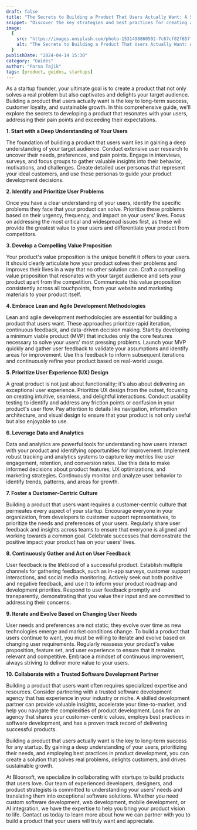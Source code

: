 ```yaml
---
draft: false
title: "The Secrets to Building a Product That Users Actually Want: A Startup Founder's Guide"
snippet: "Discover the key strategies and best practices for creating a product that solves real user problems, delights customers, and drives long-term success for your startup."
image:
  {
    src: "https://images.unsplash.com/photo-1531498860502-7c67cf02f657?ixlib=rb-4.0.3&ixid=MnwxMjA3fDB8MHxwaG90by1wYWdlfHx8fGVufDB8fHx8&auto=format&fit=crop&w=1170&q=80",
    alt: "The Secrets to Building a Product That Users Actually Want: A Startup Founder's Guide",
  }
publishDate: "2024-04-14 15:30"
category: "Guides"
author: "Parsa Tajik"
tags: [product, guides, startups]
---
```


As a startup founder, your ultimate goal is to create a product that not only solves a real problem but also captivates and delights your target audience. Building a product that users actually want is the key to long-term success, customer loyalty, and sustainable growth. In this comprehensive guide, we'll explore the secrets to developing a product that resonates with your users, addressing their pain points and exceeding their expectations.

**1. Start with a Deep Understanding of Your Users**

The foundation of building a product that users want lies in gaining a deep understanding of your target audience. Conduct extensive user research to uncover their needs, preferences, and pain points. Engage in interviews, surveys, and focus groups to gather valuable insights into their behavior, motivations, and challenges. Create detailed user personas that represent your ideal customers, and use these personas to guide your product development decisions.

**2. Identify and Prioritize User Problems**

Once you have a clear understanding of your users, identify the specific problems they face that your product can solve. Prioritize these problems based on their urgency, frequency, and impact on your users' lives. Focus on addressing the most critical and widespread issues first, as these will provide the greatest value to your users and differentiate your product from competitors.

**3. Develop a Compelling Value Proposition**

Your product's value proposition is the unique benefit it offers to your users. It should clearly articulate how your product solves their problems and improves their lives in a way that no other solution can. Craft a compelling value proposition that resonates with your target audience and sets your product apart from the competition. Communicate this value proposition consistently across all touchpoints, from your website and marketing materials to your product itself.

**4. Embrace Lean and Agile Development Methodologies**

Lean and agile development methodologies are essential for building a product that users want. These approaches prioritize rapid iteration, continuous feedback, and data-driven decision making. Start by developing a minimum viable product (MVP) that includes only the core features necessary to solve your users' most pressing problems. Launch your MVP quickly and gather user feedback to validate your assumptions and identify areas for improvement. Use this feedback to inform subsequent iterations and continuously refine your product based on real-world usage.

**5. Prioritize User Experience (UX) Design**

A great product is not just about functionality; it's also about delivering an exceptional user experience. Prioritize UX design from the outset, focusing on creating intuitive, seamless, and delightful interactions. Conduct usability testing to identify and address any friction points or confusion in your product's user flow. Pay attention to details like navigation, information architecture, and visual design to ensure that your product is not only useful but also enjoyable to use.

**6. Leverage Data and Analytics**

Data and analytics are powerful tools for understanding how users interact with your product and identifying opportunities for improvement. Implement robust tracking and analytics systems to capture key metrics like user engagement, retention, and conversion rates. Use this data to make informed decisions about product features, UX optimizations, and marketing strategies. Continuously monitor and analyze user behavior to identify trends, patterns, and areas for growth.

**7. Foster a Customer-Centric Culture**

Building a product that users want requires a customer-centric culture that permeates every aspect of your startup. Encourage everyone in your organization, from developers to customer support representatives, to prioritize the needs and preferences of your users. Regularly share user feedback and insights across teams to ensure that everyone is aligned and working towards a common goal. Celebrate successes that demonstrate the positive impact your product has on your users' lives.

**8. Continuously Gather and Act on User Feedback**

User feedback is the lifeblood of a successful product. Establish multiple channels for gathering feedback, such as in-app surveys, customer support interactions, and social media monitoring. Actively seek out both positive and negative feedback, and use it to inform your product roadmap and development priorities. Respond to user feedback promptly and transparently, demonstrating that you value their input and are committed to addressing their concerns.

**9. Iterate and Evolve Based on Changing User Needs**

User needs and preferences are not static; they evolve over time as new technologies emerge and market conditions change. To build a product that users continue to want, you must be willing to iterate and evolve based on changing user requirements. Regularly reassess your product's value proposition, feature set, and user experience to ensure that it remains relevant and competitive. Embrace a mindset of continuous improvement, always striving to deliver more value to your users.

**10. Collaborate with a Trusted Software Development Partner**

Building a product that users want often requires specialized expertise and resources. Consider partnering with a trusted software development agency that has experience in your industry or niche. A skilled development partner can provide valuable insights, accelerate your time-to-market, and help you navigate the complexities of product development. Look for an agency that shares your customer-centric values, employs best practices in software development, and has a proven track record of delivering successful products.

Building a product that users actually want is the key to long-term success for any startup. By gaining a deep understanding of your users, prioritizing their needs, and employing best practices in product development, you can create a solution that solves real problems, delights customers, and drives sustainable growth.

At Bloorsoft, we specialize in collaborating with startups to build products that users love. Our team of experienced developers, designers, and product strategists is committed to understanding your users' needs and translating them into exceptional software solutions. Whether you need custom software development, web development, mobile development, or AI integration, we have the expertise to help you bring your product vision to life. Contact us today to learn more about how we can partner with you to build a product that your users will truly want and appreciate.

